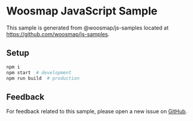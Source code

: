 # Woosmap JavaScript Sample

This sample is generated from @woosmap/js-samples located at
https://github.com/woosmap/js-samples.

## Setup

```sh
npm i
npm start  # development
npm run build  # production
```

## Feedback

For feedback related to this sample, please open a new issue on
[GitHub](https://github.com/woosmap/js-samples/issues).
